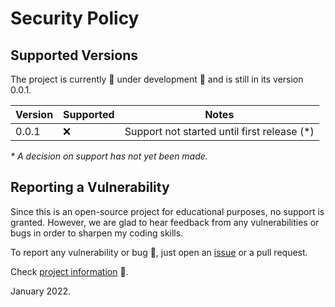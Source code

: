 # Security Policy

## Supported Versions

The project is currently :construction: under development :construction: and is still in its version 0.0.1.

| Version | Supported | Notes                                        |
| ------- | --------- | -------------------------------------------- |
| 0.0.1   | :x:       | Support not started until first release (\*) |

_\* A decision on support has not yet been made._

## Reporting a Vulnerability

Since this is an open-source project for educational purposes, no support is granted. However, we are
glad to hear feedback from any vulnerabilities or bugs in order to sharpen my coding skills.

To report any vulnerability or bug :rotating_light:, just open an [issue](https://github.com/fcesc-code/nestback/issues) or a pull request.

Check [project information](https://github.com/fcesc-code/nestback#readme) :open_book:.

January 2022.
